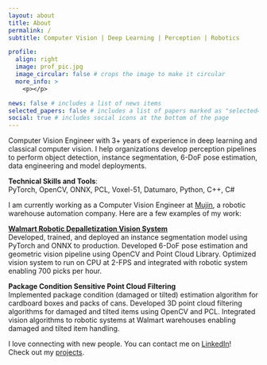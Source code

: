 ```yaml
---
layout: about
title: About
permalink: /
subtitle: Computer Vision | Deep Learning | Perception | Robotics

profile:
  align: right
  image: prof_pic.jpg
  image_circular: false # crops the image to make it circular
  more_info: >  
    <p></p>

news: false # includes a list of news items
selected_papers: false # includes a list of papers marked as "selected={true}"
social: true # includes social icons at the bottom of the page
---
```


Computer Vision Engineer with 3+ years of experience in deep learning and classical computer vision. I help organizations develop perception pipelines to perform object detection, instance segmentation, 6-DoF pose estimation, data engineering and model deployments.  

**Technical Skills and Tools**:  
PyTorch, OpenCV, ONNX, PCL, Voxel-51, Datumaro, Python, C++, C#  

I am currently working as a Computer Vision Engineer at [Mujin](https://mujin-corp.com/), a robotic warehouse automation company. Here are a few examples of my work:  

**[Walmart Robotic Depalletization Vision System](https://abdul-mukit.github.io/projects/project_mujin_ai_vision/)**  
Developed, trained, and deployed an instance segmentation model using PyTorch and ONNX to production. Developed 6-DoF pose estimation and geometric vision pipeline using OpenCV and Point Cloud Library. Optimized vision system to run on CPU at 2-FPS and integrated with robotic system enabling 700 picks per hour.  

**Package Condition Sensitive Point Cloud Filtering**  
Implemented package condition (damaged or tilted) estimation algorithm for cardboard boxes and packs of cans. Developed 3D point cloud filtering algorithms for damaged and tilted items using OpenCV and PCL. Integrated vision algorithms to robotic systems at Walmart warehouses enabling damaged and tilted item handling.  

I love connecting with new people. You can contact me on [LinkedIn](https://www.linkedin.com/in/abdul-mukit-in/)!  
Check out my [projects](https://abdul-mukit.github.io/projects).

<!-- Write your biography here. Tell the world about yourself. Link to your favorite [subreddit](http://reddit.com). You can put a picture in, too. The code is already in, just name your picture `prof_pic.jpg` and put it in the `img/` folder.

Put your address / P.O. box / other info right below your picture. You can also disable any of these elements by editing `profile` property of the YAML header of your `_pages/about.md`. Edit `_bibliography/papers.bib` and Jekyll will render your [publications page](/al-folio/publications/) automatically.

Link to your social media connections, too. This theme is set up to use [Font Awesome icons](https://fontawesome.com/) and [Academicons](https://jpswalsh.github.io/academicons/), like the ones below. Add your Facebook, Twitter, LinkedIn, Google Scholar, or just disable all of them. -->
